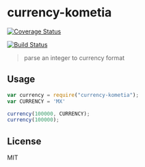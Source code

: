 # currency-kometia

[![Coverage Status](https://coveralls.io/repos/github/carlosvazquez/currency-kometia/badge.svg?branch=master)](https://coveralls.io/github/carlosvazquez/currency-kometia?branch=master)

[![Build Status](https://travis-ci.org/carlosvazquez/currency-kometia.svg?branch=master)](https://travis-ci.org/carlosvazquez/currency-kometia)

> parse an integer to currency format

## Usage
```js
var currency = require("currency-kometia");
var CURRENCY = 'MX'

currency(100000, CURRENCY);
currency(100000);

```
## License
MIT
